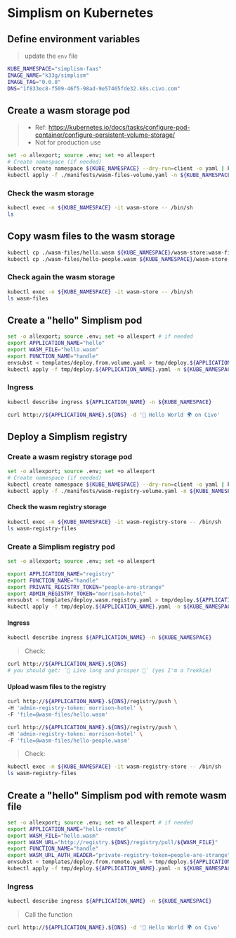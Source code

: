 # Simplism on Kubernetes

## Define environment variables

> update the `env` file

```bash
KUBE_NAMESPACE="simplism-faas"
IMAGE_NAME="k33g/simplism"
IMAGE_TAG="0.0.8"
DNS="1f833ec8-f509-46f5-98ad-9e57465fde32.k8s.civo.com"
```

## Create a wasm storage pod
> - Ref: https://kubernetes.io/docs/tasks/configure-pod-container/configure-persistent-volume-storage/
> - Not for production use
```bash
set -o allexport; source .env; set +o allexport
# Create namespace (if needed)
kubectl create namespace ${KUBE_NAMESPACE} --dry-run=client -o yaml | kubectl apply -f -
kubectl apply -f ./manifests/wasm-files-volume.yaml -n ${KUBE_NAMESPACE}
```

### Check the wasm storage

```bash
kubectl exec -n ${KUBE_NAMESPACE} -it wasm-store -- /bin/sh
ls
```

## Copy wasm files to the wasm storage

```bash
kubectl cp ./wasm-files/hello.wasm ${KUBE_NAMESPACE}/wasm-store:wasm-files/hello.wasm
kubectl cp ./wasm-files/hello-people.wasm ${KUBE_NAMESPACE}/wasm-store:wasm-files/hello-people.wasm
```

### Check again the wasm storage

```bash
kubectl exec -n ${KUBE_NAMESPACE} -it wasm-store -- /bin/sh
ls wasm-files
```

## Create a "hello" Simplism pod

```bash
set -o allexport; source .env; set +o allexport # if needed
export APPLICATION_NAME="hello" 
export WASM_FILE="hello.wasm" 
export FUNCTION_NAME="handle"
envsubst < templates/deploy.from.volume.yaml > tmp/deploy.${APPLICATION_NAME}.yaml
kubectl apply -f tmp/deploy.${APPLICATION_NAME}.yaml -n ${KUBE_NAMESPACE}
```

### Ingress

```bash
kubectl describe ingress ${APPLICATION_NAME} -n ${KUBE_NAMESPACE}
```

```bash
curl http://${APPLICATION_NAME}.${DNS} -d '👋 Hello World 🌍 on Civo'
```

## Deploy a Simplism registry

### Create a wasm registry storage pod

```bash
set -o allexport; source .env; set +o allexport
# Create namespace (if needed)
kubectl create namespace ${KUBE_NAMESPACE} --dry-run=client -o yaml | kubectl apply -f -
kubectl apply -f ./manifests/wasm-registry-volume.yaml -n ${KUBE_NAMESPACE}
```

#### Check the wasm registry storage

```bash
kubectl exec -n ${KUBE_NAMESPACE} -it wasm-registry-store -- /bin/sh
ls wasm-registry-files
```

### Create a Simplism registry pod

```bash
set -o allexport; source .env; set +o allexport

export APPLICATION_NAME="registry" 
export FUNCTION_NAME="handle"
export PRIVATE_REGISTRY_TOKEN="people-are-strange"
export ADMIN_REGISTRY_TOKEN="morrison-hotel"
envsubst < templates/deploy.wasm.registry.yaml > tmp/deploy.${APPLICATION_NAME}.yaml
kubectl apply -f tmp/deploy.${APPLICATION_NAME}.yaml -n ${KUBE_NAMESPACE}
```

#### Ingress

```bash
kubectl describe ingress ${APPLICATION_NAME} -n ${KUBE_NAMESPACE}
```

> Check:
```bash
curl http://${APPLICATION_NAME}.${DNS}
# you should get: `🖖 Live long and prosper 🤗` (yes I'm a Trekkie)
```

#### Upload wasm files to the registry

```bash
curl http://${APPLICATION_NAME}.${DNS}/registry/push \
-H 'admin-registry-token: morrison-hotel' \
-F 'file=@wasm-files/hello.wasm'

curl http://${APPLICATION_NAME}.${DNS}/registry/push \
-H 'admin-registry-token: morrison-hotel' \
-F 'file=@wasm-files/hello-people.wasm'
```

> Check:
```bash
kubectl exec -n ${KUBE_NAMESPACE} -it wasm-registry-store -- /bin/sh
ls wasm-registry-files
```

## Create a "hello" Simplism pod with remote wasm file

```bash
set -o allexport; source .env; set +o allexport # if needed
export APPLICATION_NAME="hello-remote" 
export WASM_FILE="hello.wasm" 
export WASM_URL="http://registry.${DNS}/registry/pull/${WASM_FILE}"
export FUNCTION_NAME="handle"
export WASM_URL_AUTH_HEADER="private-registry-token=people-are-strange"
envsubst < templates/deploy.from.remote.yaml > tmp/deploy.${APPLICATION_NAME}.yaml
kubectl apply -f tmp/deploy.${APPLICATION_NAME}.yaml -n ${KUBE_NAMESPACE}
```

### Ingress

```bash
kubectl describe ingress ${APPLICATION_NAME} -n ${KUBE_NAMESPACE}
```

> Call the function
```bash
curl http://${APPLICATION_NAME}.${DNS} -d '👋 Hello World 🌍 on Civo'
```
